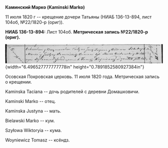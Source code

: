 **Каминский Марко (Kaminski Marko)**

11 июля 1820 г -- крещение дочери Татьяны (НИАБ 136-13-894, лист 104об,
№22/1820-р (ориг)).

**НИАБ 136-13-894:** Лист 104об. **Метрическая запись №22/1820-р
(ориг).**

![](./media/202bb14e9c5193225a425a1b5572f3d8bb3b3106.png){width="6.496527777777778in"
height="0.7891852580927384in"}

Осовская Покровская церковь. 11 июля 1820 года. Метрическая запись о
крещении.

Kaminska Taciana -- дочь родителей с деревни Домашковичи.

Kaminski Marko -- отец.

Kaminska Justyna -- мать.

Bielawski Marko -- кум.

Szyłowa Wiktoryia -- кума.

Woyniewicz Tomasz -- ксёндз.
